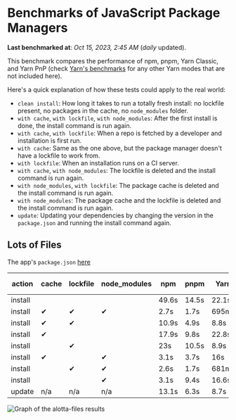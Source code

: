 # Benchmarks of JavaScript Package Managers

**Last benchmarked at**: _Oct 15, 2023, 2:45 AM_ (_daily_ updated).

This benchmark compares the performance of npm, pnpm, Yarn Classic, and Yarn PnP (check [Yarn's benchmarks](https://yarnpkg.com/benchmarks) for any other Yarn modes that are not included here).

Here's a quick explanation of how these tests could apply to the real world:

- `clean install`: How long it takes to run a totally fresh install: no lockfile present, no packages in the cache, no `node_modules` folder.
- `with cache`, `with lockfile`, `with node_modules`: After the first install is done, the install command is run again.
- `with cache`, `with lockfile`: When a repo is fetched by a developer and installation is first run.
- `with cache`: Same as the one above, but the package manager doesn't have a lockfile to work from.
- `with lockfile`: When an installation runs on a CI server.
- `with cache`, `with node_modules`: The lockfile is deleted and the install command is run again.
- `with node_modules`, `with lockfile`: The package cache is deleted and the install command is run again.
- `with node_modules`: The package cache and the lockfile is deleted and the install command is run again.
- `update`: Updating your dependencies by changing the version in the `package.json` and running the install command again.

## Lots of Files

The app's `package.json` [here](https://github.com/pnpm/pnpm.io/blob/main/benchmarks/fixtures/alotta-files/package.json)

| action  | cache | lockfile | node_modules| npm | pnpm | Yarn | Yarn PnP |
| ---     | ---   | ---      | ---         | --- | ---  | ---  | ---      |
| install |       |          |             | 49.6s | 14.5s | 22.1s | 20.2s |
| install | ✔     | ✔        | ✔           | 2.7s | 1.7s | 695ms | n/a |
| install | ✔     | ✔        |             | 10.9s | 4.9s | 8.8s | 668ms |
| install | ✔     |          |             | 17.9s | 9.8s | 22.8s | 15.2s |
| install |       | ✔        |             | 23s | 10.5s | 8.9s | 670ms |
| install | ✔     |          | ✔           | 3.1s | 3.7s | 16s | n/a |
| install |       | ✔        | ✔           | 2.6s | 1.7s | 681ms | n/a |
| install |       |          | ✔           | 3.1s | 9.4s | 16.6s | n/a |
| update  | n/a | n/a | n/a | 13.1s | 6.3s | 8.7s | 16.9s |

<img alt="Graph of the alotta-files results" src="/img/benchmarks/alotta-files.svg" />